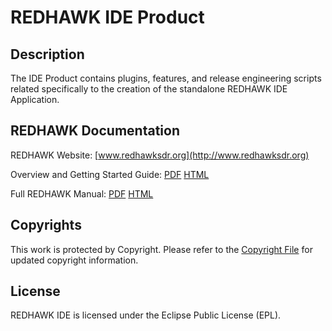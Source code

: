 # REDHAWK IDE Product
 
## Description

The IDE Product contains plugins, features, and release engineering scripts related specifically to the         creation of the standalone REDHAWK IDE Application.
 
## REDHAWK Documentation

REDHAWK Website: [www.redhawksdr.org](http://www.redhawksdr.org)

Overview and Getting Started Guide: [PDF](http://sourceforge.net/projects/redhawksdr/files/redhawk-doc/1.8.5/REDHAWK_Overview_v1.8.5.pdf/download "PDF") [HTML](http://redhawksdr.github.com/Documentation/gettingstarted/main.html "HTML")

Full REDHAWK Manual: [PDF](http://sourceforge.net/projects/redhawksdr/files/redhawk-doc/1.8.5/REDHAWK_Manual_v1.8.5.pdf/download "PDF") [HTML](http://redhawksdr.github.com/Documentation/main.html "HTML")
 
## Copyrights

This work is protected by Copyright. Please refer to the [Copyright File](COPYRIGHT) for updated copyright           information.

## License

REDHAWK IDE is licensed under the Eclipse Public License (EPL).
